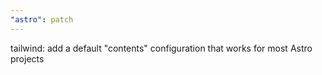 ```yaml
---
"astro": patch
---
```


tailwind: add a default "contents" configuration that works for most Astro projects
